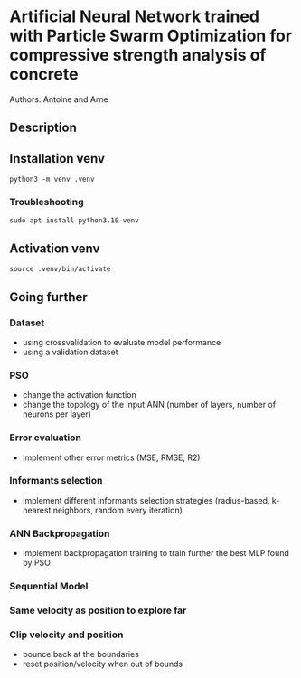 # Artificial Neural Network trained with Particle Swarm Optimization for compressive strength analysis of concrete

Authors: Antoine and Arne

## Description



## Installation venv

`python3 -m venv .venv`

### Troubleshooting

`sudo apt install python3.10-venv`

## Activation venv

`source .venv/bin/activate`

## Going further

### Dataset

- using crossvalidation to evaluate model performance
- using a validation dataset

### PSO

- change the activation function
- change the topology of the input ANN (number of layers, number of neurons per layer)

### Error evaluation

- implement other error metrics (MSE, RMSE, R2)

### Informants selection
- implement different informants selection strategies (radius-based, k-nearest neighbors, random every iteration)

### ANN Backpropagation
- implement backpropagation training to train further the best MLP found by PSO

### Sequential Model

### Same velocity as position to explore far

### Clip velocity and position
- bounce back at the boundaries
- reset position/velocity when out of bounds
